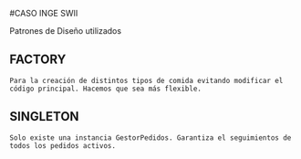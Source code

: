 #CASO INGE SWII

Patrones de Diseño utilizados
  ## FACTORY
    Para la creación de distintos tipos de comida evitando modificar el código principal. Hacemos que sea más flexible. 
  ## SINGLETON
    Solo existe una instancia GestorPedidos. Garantiza el seguimientos de todos los pedidos activos. 
